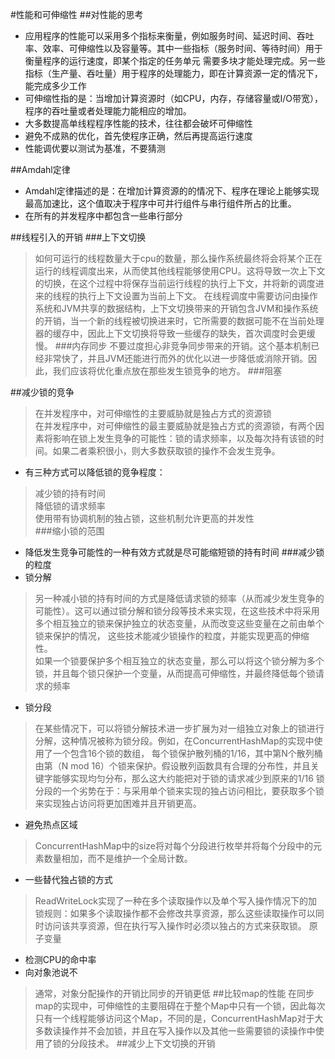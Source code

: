 #性能和可伸缩性
##对性能的思考
- 应用程序的性能可以采用多个指标来衡量，例如服务时间、延迟时间、吞吐率、效率、可伸缩性以及容量等。其中一些指标（服务时间、等待时间）用于衡量程序的运行速度，即某个指定的任务单元
需要多块才能处理完成。另一些指标（生产量、吞吐量）用于程序的处理能力，即在计算资源一定的情况下，能完成多少工作
- 可伸缩性指的是：当增加计算资源时（如CPU，内存，存储容量或I/O带宽），程序的吞吐量或者处理能力能相应的增加。
- 大多数提高单线程程序性能的技术，往往都会破坏可伸缩性
- 避免不成熟的优化，首先使程序正确，然后再提高运行速度
- 性能调优要以测试为基准，不要猜测

##Amdahl定律
- Amdahl定律描述的是：在增加计算资源的的情况下、程序在理论上能够实现最高加速比，这个值取决于程序中可并行组件与串行组件所占的比重。
- 在所有的并发程序中都包含一些串行部分

##线程引入的开销
###上下文切换
>如何可运行的线程数量大于cpu的数量，那么操作系统最终将会将某个正在运行的线程调度出来，从而使其他线程能够使用CPU。这将导致一次上下文的切换，在这个过程中将保存当前运行线程的执行上下文，并将新的调度进来的线程的执行上下文设置为当前上下文。
>在线程调度中需要访问由操作系统和JVM共享的数据结构，上下文切换带来的开销包含JVM和操作系统的开销，当一个新的线程被切换进来时，它所需要的数据可能不在当前处理器的缓存中，因此上下文切换将导致一些缓存的缺失，首次调度时会更缓慢。
###内存同步
>不要过度担心非竞争同步带来的开销。这个基本机制已经非常快了，并且JVM还能进行而外的优化以进一步降低或消除开销。因此，我们应该将优化重点放在那些发生锁竞争的地方。
###阻塞

##减少锁的竞争
>在并发程序中，对可伸缩性的主要威胁就是独占方式的资源锁<br>
>在并发程序中，对可伸缩性的最主要威胁就是独占方式的资源锁，有两个因素将影响在锁上发生竞争的可能性：锁的请求频率，以及每次持有该锁的时间。如果二者乘积很小，则大多数获取锁的操作不会发生竞争。
- 有三种方式可以降低锁的竞争程度：
>减少锁的持有时间<br>
>降低锁的请求频率<br>
>使用带有协调机制的独占锁，这些机制允许更高的并发性<br>
###缩小锁的范围
- 降低发生竞争可能性的一种有效方式就是尽可能缩短锁的持有时间
###减少锁的粒度
- 锁分解
>另一种减小锁的持有时间的方式是降低请求锁的频率（从而减少发生竞争的可能性）。这可以通过锁分解和锁分段等技术来实现，在这些技术中将采用多个相互独立的锁来保护独立的状态变量，从而改变这些变量在之前由单个锁来保护的情况，
这些技术能减少锁操作的粒度，并能实现更高的伸缩性。<br>
>如果一个锁要保护多个相互独立的状态变量，那么可以将这个锁分解为多个锁，并且每个锁只保护一个变量，从而提高可伸缩性，并最终降低每个锁请求的频率
- 锁分段
>在某些情况下，可以将锁分解技术进一步扩展为对一组独立对象上的锁进行分解，这种情况被称为锁分段。例如，在ConcurrentHashMap的实现中使用了一个包含16个锁的数组，
每个锁保护散列桶的1/16，其中第N个散列桶由第（N mod 16）个锁来保护。假设散列函数具有合理的分布性，并且关键字能够实现均匀分布，那么这大约能把对于锁的请求减少到原来的1/16
>锁分段的一个劣势在于：与采用单个锁来实现的独占访问相比，要获取多个锁来实现独占访问将更加困难并且开销更高。
- 避免热点区域
>ConcurrentHashMap中的size将对每个分段进行枚举并将每个分段中的元素数量相加，而不是维护一个全局计数。
- 一些替代独占锁的方式
>ReadWriteLock实现了一种在多个读取操作以及单个写入操作情况下的加锁规则：如果多个读取操作都不会修改共享资源，那么这些读取操作可以同时访问该共享资源，但在执行写入操作时必须以独占的方式来获取锁。
>原子变量
- 检测CPU的命中率
- 向对象池说不
>通常，对象分配操作的开销比同步的开销更低
##比较map的性能
>在同步map的实现中，可伸缩性的主要阻碍在于整个Map中只有一个锁，因此每次只有一个线程能够访问这个Map，不同的是，ConcurrentHashMap对于大多数读操作并不会加锁，并且在写入操作以及其他一些需要锁的读操作中使用了锁的分段技术。
##减少上下文切换的开销
